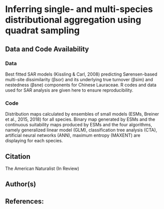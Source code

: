 # Inferring single- and multi-species distributional aggregation using quadrat sampling

## Data and Code Availability

###  Data
Best fitted SAR models (Kissling & Carl, 2008) predicting Sørensen-based multi-site dissimilarity (βsor) and its underlying true turnover (βsim) and nestedness (βsne) components for Chinese Lauraceae. R codes and data used for SAR analysis are given here to ensure reproducibility.

###  Code
Distribution maps calculated by ensembles of small models (ESMs, Breiner et al., 2015, 2018) for all species.  Binary map generated by ESMs and the continuous suitability maps produced by ESMs and the four algorithms, namely generalized linear model (GLM), classification tree analysis (CTA), 
artificial neural networks (ANN), maximum entropy (MAXENT) are displaying for each species.

## Citation

The American Naturalist (In Review)


## Author(s)

## References: 

